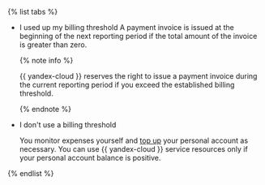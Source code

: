 {% list tabs %}

* I used up my billing threshold
  A payment invoice is issued at the beginning of the next reporting period if the total amount of the invoice is greater than zero.

  {% note info %}

  {{ yandex-cloud }} reserves the right to issue a payment invoice during the current reporting period if you exceed the established billing threshold.

  {% endnote %}

* I don't use a billing threshold

  You monitor expenses yourself and [top up](../operations/pay-the-bill.md) your personal account as necessary. You can use {{ yandex-cloud }} service resources only if your personal account balance is positive.

{% endlist %}


